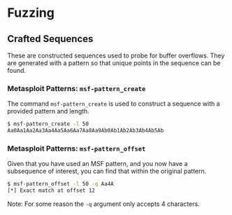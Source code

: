 # Fuzzing

## Crafted Sequences

These are constructed sequences used to probe for buffer overflows. They are generated with a pattern so that unique points in the sequence can be found.

### Metasploit Patterns: `msf-pattern_create`

The command `msf-pattern_create` is used to construct a sequence with a provided pattern and length.

```bash
$ msf-pattern_create -l 50 
Aa0Aa1Aa2Aa3Aa4Aa5Aa6Aa7Aa8Aa9Ab0Ab1Ab2Ab3Ab4Ab5Ab
```

### Metasploit Patterns: `msf-pattern_offset`

Given that you have used an MSF pattern, and you now have a subsequence of interest, you can find that within the original pattern.

```bash
$ msf-pattern_offset -l 50 -q Aa4A  
[*] Exact match at offset 12
```

Note: For some reason the `-q` argument only accepts 4 characters.
